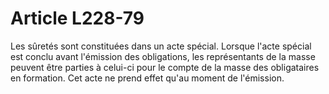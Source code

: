 # Article L228-79

<p>Les sûretés sont constituées dans un acte spécial. Lorsque l'acte spécial est conclu avant l'émission des obligations, les représentants de la masse peuvent être parties à celui-ci pour le compte de la masse des obligataires en formation. Cet acte ne prend effet qu'au moment de l'émission.</p>